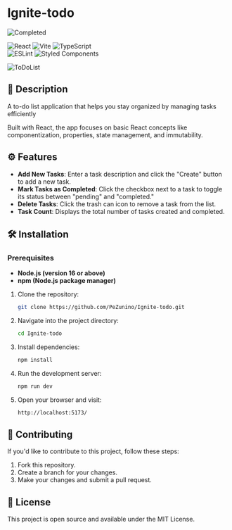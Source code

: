 # Ignite-todo

![Completed](https://img.shields.io/badge/status-completed-brightgreen)

![React](https://img.shields.io/badge/react-%2320232a.svg?style=for-the-badge&logo=react&logoColor=%2361DAFB)
![Vite](https://img.shields.io/badge/vite-%23646CFF.svg?style=for-the-badge&logo=vite&logoColor=white) 
![TypeScript](https://img.shields.io/badge/typescript-%23007ACC.svg?style=for-the-badge&logo=typescript&logoColor=white) 	
![ESLint](https://img.shields.io/badge/ESLint-4B3263?style=for-the-badge&logo=eslint&logoColor=white)
![Styled Components](https://img.shields.io/badge/styled--components-DB7093?style=for-the-badge&logo=styled-components&logoColor=white)

![ToDoList](https://github.com/user-attachments/assets/2f4f6fc5-1e0a-4c5c-8188-28a267c89a40)

## 📜 Description

A to-do list application that helps you stay organized by managing tasks efficiently

Built with React, the app focuses on basic React concepts like componentization, properties, state management, and immutability.

## ⚙️ Features

- **Add New Tasks**: Enter a task description and click the "Create" button to add a new task.
- **Mark Tasks as Completed**: Click the checkbox next to a task to toggle its status between "pending" and "completed."
- **Delete Tasks**: Click the trash can icon to remove a task from the list.
- **Task Count**: Displays the total number of tasks created and completed.

## 🛠️ Installation

### Prerequisites
- **Node.js (version 16 or above)**
- **npm (Node.js package manager)**

1. Clone the repository:

   ```bash
   git clone https://github.com/PeZunino/Ignite-todo.git
   ```
2. Navigate into the project directory:

   ```bash
   cd Ignite-todo
   ```
3. Install dependencies:

   ```bash
   npm install
   ```
4. Run the development server:

   ```bash
   npm run dev
   ```
5. Open your browser and visit:

   ```bash
   http://localhost:5173/
   ```
   
## 🤝 Contributing
If you'd like to contribute to this project, follow these steps:

1. Fork this repository.
2. Create a branch for your changes.
3. Make your changes and submit a pull request.

## 📄 License
This project is open source and available under the MIT License.
